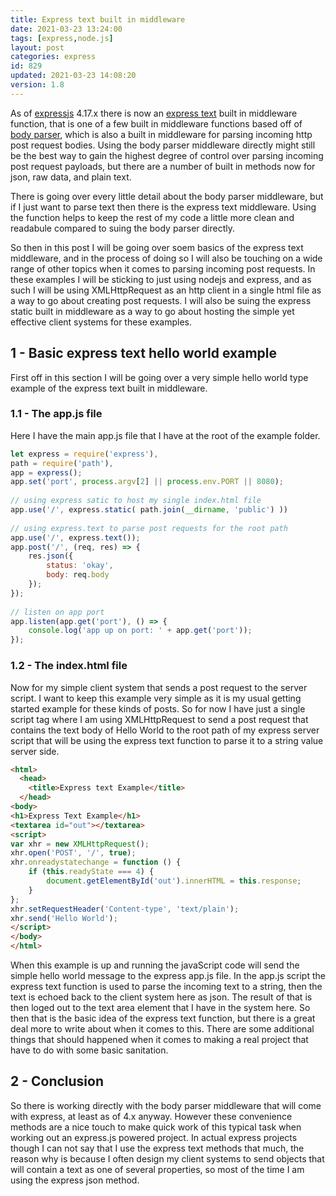 ```yaml
---
title: Express text built in middleware
date: 2021-03-23 13:24:00
tags: [express,node.js]
layout: post
categories: express
id: 829
updated: 2021-03-23 14:08:20
version: 1.8
---
```


As of [expressjs](https://expressjs.com/) 4.17.x there is now an [express text](http://expressjs.com/en/api.html#express.text) built in middleware function, that is one of a few built in middleware functions based off of [body parser](/2018/05/27/express-body-parser/), which is also a built in middleware for parsing incoming http post request bodies. Using the body parser middleware directly might still be the best way to gain the highest degree of control over parsing incoming post request payloads, but there are a number of built in methods now for json, raw data, and plain text.

There is going over every little detail about the body parser middleware, but if I just want to parse text then there is the express text middleware. Using the function helps to keep the rest of my code a little more clean and readabule compared to suing the body parser directly.

So then in this post I will be going over soem basics of the express text middleware, and in the process of doing so I will also be touching on a wide range of other topics when it comes to parsing incoming post requests. In these examples I will be sticking to just using nodejs and express, and as such I will be using XMLHttpRequest as an http client in a single html file as a way to go about creating post requests. I will also be suing the express static built in middleware as a way to go about hosting the simple yet effective client systems for these examples.

<!-- more -->

## 1 - Basic express text hello world example

First off in this section I will be going over a very simple hello world type example of the express text built in middleware.

### 1.1 - The app.js file

Here I have the main app.js file that I have at the root of the example folder.

```js
let express = require('express'),
path = require('path'),
app = express();
app.set('port', process.argv[2] || process.env.PORT || 8080);
 
// using express satic to host my single index.html file
app.use('/', express.static( path.join(__dirname, 'public') ))
 
// using express.text to parse post requests for the root path
app.use('/', express.text());
app.post('/', (req, res) => {
    res.json({
        status: 'okay',
        body: req.body
    });
});
 
// listen on app port
app.listen(app.get('port'), () => {
    console.log('app up on port: ' + app.get('port'));
});
```

### 1.2 - The index.html file

Now for my simple client system that sends a post request to the server script. I want to keep this example very simple as it is my usual getting started example for these kinds of posts. So for now I have just a single script tag where I am using XMLHttpRequest to send a post request that contains the text body of Hello World to the root path of my express server script that will be using the express text function to parse it to a string value server side.

```html
<html>
  <head>
    <title>Express text Example</title>
  </head>
<body>
<h1>Express Text Example</h1>
<textarea id="out"></textarea>
<script>
var xhr = new XMLHttpRequest();
xhr.open('POST', '/', true);
xhr.onreadystatechange = function () {
    if (this.readyState === 4) {
        document.getElementById('out').innerHTML = this.response;
    }
};
xhr.setRequestHeader('Content-type', 'text/plain');
xhr.send('Hello World');
</script>
</body>
</html>
```

When this example is up and running the javaScript code will send the simple hello world message to the express app.js file. In the app.js script the express text function is used to parse the incoming text to a string, then the text is echoed back to the client system here as json. The result of that is then loged out to the text area element that I have in the system here. So then that is the basic idea of the express text function, but there is a great deal more to write about when it comes to this. There are some additional things that should happened when it comes to making a real project that have to do with some basic sanitation.

## 2 - Conclusion

So there is working directly with the body parser middleware that will come with express, at least as of 4.x anyway. However these convenience methods are a nice touch to make quick work of this typical task when working out an express.js powered project. In actual express projects though I can not say that I use the express text methods that much, the reason why is because I often design my client systems to send objects that will contain a text as one of several properties, so most of the time I am using the express json method.

